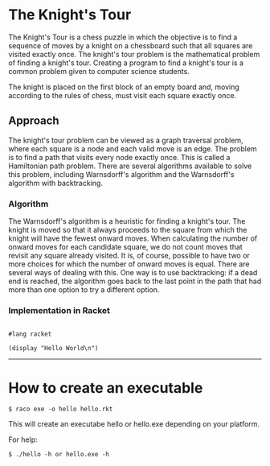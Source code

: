 # The Knight's Tour

The Knight's Tour is a chess puzzle in which the objective is to find a sequence of moves by a knight on a chessboard such that all squares are visited exactly once. The knight's tour problem is the mathematical problem of finding a knight's tour. Creating a program to find a knight's tour is a common problem given to computer science students.

The knight is placed on the first block of an empty board and, moving according to the rules of chess, must visit each square exactly once.

## Approach

The knight's tour problem can be viewed as a graph traversal problem, where each square is a node and each valid move is an edge. The problem is to find a path that visits every node exactly once. This is called a Hamiltonian path problem. There are several algorithms available to solve this problem, including Warnsdorff's algorithm and the Warnsdorff's algorithm with backtracking.

### Algorithm

The Warnsdorff's algorithm is a heuristic for finding a knight's tour. The knight is moved so that it always proceeds to the square from which the knight will have the fewest onward moves. When calculating the number of onward moves for each candidate square, we do not count moves that revisit any square already visited. It is, of course, possible to have two or more choices for which the number of onward moves is equal. There are several ways of dealing with this. One way is to use backtracking: if a dead end is reached, the algorithm goes back to the last point in the path that had more than one option to try a different option.

### Implementation in Racket

```racket

#lang racket

(display "Hello World\n")
```

---

# How to create an executable

`$ raco exe -o hello hello.rkt`

This will create an executabe hello or hello.exe depending on your platform.

For help:

`$ ./hello -h or hello.exe -h`